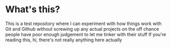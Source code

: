 # What's this?
This is a test repository where I can experiment with how things work with Git and Github without screwing up any actual projects on the off chance people have poor enough judgement to let me tinker with their stuff
If you're reading this, hi, there's not really anything here actually